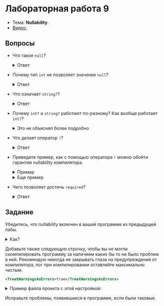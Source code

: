 # Лабораторная работа 9

- Тема: **Nullability**.
- [Видео](https://www.youtube.com/watch?v=zeuNRQBdwuY&list=PL4sUOB8DjVlVVw9Yx_tUO7fRPDYeaACXD&index=7), 

## Вопросы

- Что такое `null`?
  <details>
  <summary>Ответ</summary>
  
  `null` - это значение, указывающее на отсутствие ссылки (адреса памяти).
  Хранится в памяти как 0.
  </details>

- Почему тип `int` не позволяет значение `null`?
  <details>
  <summary>Ответ</summary>
  
  `int` - это целочисленный тип, а не ссылочный тип.
  0 как `int` это число 0, а не пустая ссылка.
  </details>

- Что означает `string?`?
  <details>
  <summary>Ответ</summary>
  
  `string` сам по себе означает ссылку на строку.
  
  `string?` также допускает значение `null`.
  </details>

- Почему `int?` и `string?` работают по-разному? Как вообще работает `int?`?
  <details>
  <summary>Это не объяснял более подробно</summary>
  
  Я в видео не объяснял, но `?` на самом деле можно применять и к типам-значение.
  Тогда они тоже принимают `null`, как одно из значений.
  На самом деле, это работает используя структуру `Nullable<int>`,
  которая имеет сам `int`, а так же `bool` флаг, который определяет,
  если значение `null` или нет.
  
  В случае со `string?`, тип `Nullable<string>` не используется, поскольку
  `string` это ссылочный тип, для которого уже существует специальное значение,
  а именно нулевой адрес, указывающий отсутствие значения.
  </details>

- Что делает оператор `!`? 
  <details>
  <summary>Ответ</summary>
  
  `!` позволяет присвоить результат выражения, который возмножно `null`,
  переменной, которая не поддерживает `null`.
  Пример:
  ```
  static string? MaybeString(int num)
  {
      if (num == 0)
      {
          return "Hello";
      }
      else
      {
          return null;
      }
  }
  
  // Мы знаем, что функция по факту вернет не `null`, 
  // но компилятор это не способен определить.
  string s = MaybeString(0)!;
  ```
  </details>

- Приведите пример, как с помощью оператора `!` можно обойти гарантии nullability компилятора.  

  <details>
  <summary>Пример</summary>
  
  ```
  static string? MaybeString(int num)
  {
      if (num == 0)
      {
          return "Hello";
      }
      else
      {
          return null;
      }
  }
  
  // Функция вернет `null`, который мы без ошибок сохраняем в переменную,
  // тип которой не поддерживает `null`.
  string s = MaybeString(1)!;
  ```
  </details>

  <details>
  <summary>Еще пример</summary>
  
  ```
  string s = null!;
  ```
  </details>


- Чего позволяет достичь `required`?
  <details>
  <summary>Ответ</summary>
  
  `required` позволяет гарантировать, 
  что гарантии nullability компилятора будут всегда соблюдены.
  </details>

## Задание

Убедитесь, что nullability включен в вашей программе из предыдущей лабы.

<details>
<summary>Как?</summary>

Файл проекта должен содержать строчку:
```xml
<Nullable>enable</Nullable>
```
</details>

Добавьте также следующую строчку, чтобы 
вы не могли скомпилировать программу за наличием каких бы то ни было проблем в ней.
Рекомендую никогда не закрывать глаза на предупреждения от компилятора,
лог при компилировании оставляйте максимально чистым.
```xml
<TreatWarningsAsErrors>true</TreatWarningsAsErrors>
```

<details>
<summary>Пример файла проекта с этой настройкой:</summary>

```xml
<Project Sdk="Microsoft.NET.Sdk">
  <PropertyGroup>
    <OutputType>Exe</OutputType>
    <TargetFramework>net9.0</TargetFramework>
    <ImplicitUsings>enable</ImplicitUsings>
    <TreatWarningsAsErrors>true</TreatWarningsAsErrors>
    <Nullable>enable</Nullable>
  </PropertyGroup>
</Project>
```
</details>

Исправьте проблемы, появившиеся в программе, если были таковые.
